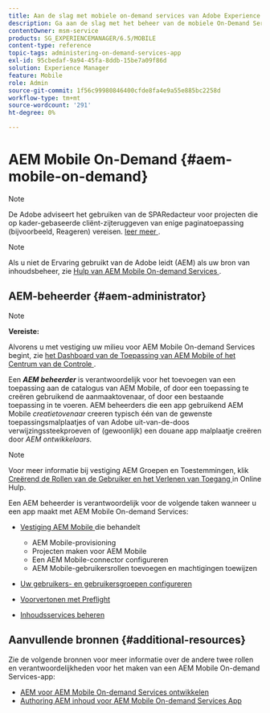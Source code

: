 ```yaml
---
title: Aan de slag met mobiele on-demand services van Adobe Experience Manager
description: Ga aan de slag met het beheer van de mobiele On-Demand Services-app van Adobe Experience Manager (AEM). Het verstrekt een overzicht van de rollen en de verantwoordelijkheden van een AEM beheerder voor de diensten op bestelling.
contentOwner: msm-service
products: SG_EXPERIENCEMANAGER/6.5/MOBILE
content-type: reference
topic-tags: administering-on-demand-services-app
exl-id: 95cbedaf-9a94-45fa-8ddb-15be7a09f86d
solution: Experience Manager
feature: Mobile
role: Admin
source-git-commit: 1f56c99980846400cfde8fa4e9a55e885bc2258d
workflow-type: tm+mt
source-wordcount: '291'
ht-degree: 0%

---
```


# AEM Mobile On-Demand {#aem-mobile-on-demand}

>[!NOTE]
>
>De Adobe adviseert het gebruiken van de SPARedacteur voor projecten die op kader-gebaseerde cliënt-zijteruggeven van enige paginatoepassing (bijvoorbeeld, Reageren) vereisen. [ leer meer ](/help/sites-developing/spa-overview.md).

>[!NOTE]
>
>Als u niet de Ervaring gebruikt van de Adobe leidt (AEM) als uw bron van inhoudsbeheer, zie [ Hulp van AEM Mobile On-demand Services ](https://helpx.adobe.com/digital-publishing-solution/topics.html).

## AEM-beheerder {#aem-administrator}

>[!NOTE]
>
>**Vereiste:**
>
>Alvorens u met vestiging uw milieu voor AEM Mobile On-demand Services begint, zie [ het Dashboard van de Toepassing van AEM Mobile of het Centrum van de Controle ](/help/mobile/mobile-apps-ondemand-application-dashboard.md).

Een ***AEM beheerder*** is verantwoordelijk voor het toevoegen van een toepassing aan de catalogus van AEM Mobile, of door een toepassing te creëren gebruikend de aanmaaktovenaar, of door een bestaande toepassing in te voeren. AEM beheerders die een app gebruikend AEM Mobile *creatietovenaar* creeren typisch één van de gewenste toepassingsmalplaatjes of van Adobe uit-van-de-doos verwijzingssteekproeven of (gewoonlijk) een douane app malplaatje creëren door *AEM ontwikkelaars.*

>[!NOTE]
>
>Voor meer informatie bij vestiging AEM Groepen en Toestemmingen, klik [ Creërend de Rollen van de Gebruiker en het Verlenen van Toegang ](https://helpx.adobe.com/digital-publishing-solution/help/account-admin-dps.html) in Online Hulp.

Een AEM beheerder is verantwoordelijk voor de volgende taken wanneer u een app maakt met AEM Mobile On-demand Services:

* [ Vestiging AEM Mobile ](/help/mobile/aem-mobile-setup.md) die behandelt

   * AEM Mobile-provisioning
   * Projecten maken voor AEM Mobile
   * Een AEM Mobile-connector configureren
   * AEM Mobile-gebruikersrollen toevoegen en machtigingen toewijzen

* [Uw gebruikers- en gebruikersgroepen configureren](/help/mobile/aem-mobile-configure-users.md)
* [Voorvertonen met Preflight](/help/mobile/aem-mobile-manage-ondemand-services.md)
* [Inhoudsservices beheren](/help/mobile/developing-content-services.md)

## Aanvullende bronnen {#additional-resources}

Zie de volgende bronnen voor meer informatie over de andere twee rollen en verantwoordelijkheden voor het maken van een AEM Mobile On-demand Services-app:

* [AEM voor AEM Mobile On-demand Services ontwikkelen](/help/mobile/aem-mobile-on-demand.md)
* [Authoring AEM inhoud voor AEM Mobile On-demand Services App](/help/mobile/mobile-apps-ondemand.md)
